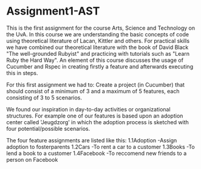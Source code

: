 Assignment1-AST
===============

This is the first assignment for the course Arts, Science and Technology on the UvA. 
In this course we are understanding the basic concepts of code using theoretical literature of Lacan, 
Kittler and others. 
For practical skills we have combined our theoretical literature with the book of David Black 
"The well-grounded Rubyist" and practicing with tutorials such as "Learn Ruby the Hard Way".
An element of this course discusses the usage of Cucumber and Rspec in creating firstly a feature and afterwards 
executing this in steps. 

For this first assignment we had to:
Create a project (in Cucumber) that should consist of a minimum of 3 and a maximum of 5 features, 
each consisting of 3 to 5 scenarios.

We found our inspiration in day-to-day activities or organizational structures.
For example one of our features is based upon an adoption center called 'Jeugdzorg' in which the adoption process is 
sketched with four potential/possible scenarios. 

The four feature assignments are listed like this:
1.1Adoption -Assign adoption to fosterparents
1.2Cars -To rent a car to a customer
1.3Books -To lend a book to a customer
1.4Facebook -To reccomend new friends to a person on Facebook
